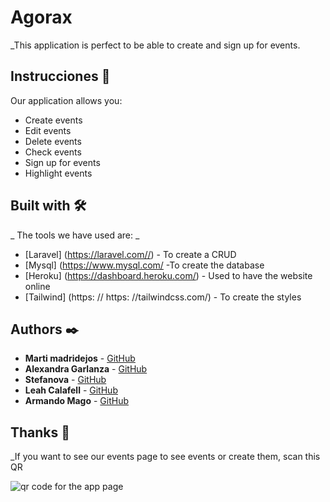 # Agorax 

_This application is perfect to be able to create and sign up for events.

## Instrucciones 🚀

Our application allows you:
- Create events
- Edit events
- Delete events
- Check events
- Sign up for events
- Highlight events

## Built with 🛠️

_ The tools we have used are: _

* [Laravel] (https://laravel.com//) - To create a CRUD
* [Mysql] (https://www.mysql.com/ -To create the database
* [Heroku] (https://dashboard.heroku.com/) - Used to have the website online
* [Tailwind] (https: // https: //tailwindcss.com/) - To create the styles

## Authors ✒️

* **Marti madridejos** - [GitHub](#https://github.com/martindejos)
* **Alexandra Garlanza** - [GitHub](#https://github.com/MAlexGG)
* **Stefanova** - [GitHub](#https://github.com/snejana88)
* **Leah Calafell** - [GitHub](#https://github.com/leahcalafell97)
* **Armando Mago** - [GitHub](https://github.com/Armun4)

## Thanks 🎁

_If you want to see our events page to see events or create them, scan this QR

![qr code for the app page](src/img/frame.png)